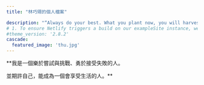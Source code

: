 ```yaml
---
title: "林巧翎的個人檔案"

description: "“Always do your best. What you plant now, you will harvest later.”"
# 1. To ensure Netlify triggers a build on our exampleSite instance, we need to change a file in the exampleSite directory.
#theme_version: '2.8.2'
cascade:
  featured_image: 'thu.jpg'
---
```

**我是一個樂於嘗試與挑戰、勇於接受失敗的人。

並期許自己，能成為一個會享受生活的人。**
